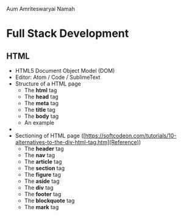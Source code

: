 Aum Amriteswaryai Namah

# Full Stack Development

## HTML

* HTML5 Document Object Model (DOM) 
* Editor: Atom / Code / SublimeText
* Structure of a HTML page
  - The **html** tag
  - The **head** tag
  - The **meta** tag
  - The **title** tag
  - The **body** tag
  - An example
* 
* Sectioning of HTML page ([https://softcodeon.com/tutorials/10-alternatives-to-the-div-html-tag.htm](Reference))
  - The **header** tag
  - The **nav** tag
  - The **article** tag
  - The **section** tag
  - The **figure** tag
  - The **aside** tag
  - The **div** tag
  - The **footer** tag
  - The **blockquote** tag
  - The **mark** tag

